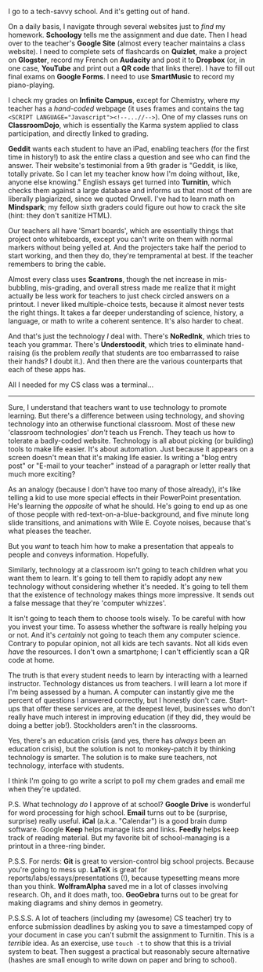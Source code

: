 I go to a tech-savvy school. And it's getting out of hand.

On a daily basis, I navigate through several websites just to *find* my
homework. **Schoology** tells me the assignment and due date. Then I head over
to the teacher's **Google Site** (almost every teacher maintains a class
website). I need to complete sets of flashcards on **Quizlet**, make a project
on **Glogster**, record my French on **Audacity** and post it to **Dropbox**
(or, in one case, **YouTube** and print out a **QR code** that links there). I
have to fill out final exams on **Google Forms**. I need to use **SmartMusic**
to record my piano-playing.

I check my grades on **Infinite Campus**, except for Chemistry, where my
teacher has a *hand-coded* webpage (it uses frames and contains the tag
`<SCRIPT LANGUAGE="Javascript"><!--...//-->`). One of my classes runs on
**ClassroomDojo**, which is essentially the Karma system applied to class
participation, and directly linked to grading.

**Geddit** wants each student to have an iPad, enabling teachers (for the first
time in history!) to ask the entire class a question and see who can find the
answer. Their website's testimonial from a 9th grader is "Geddit, is like,
totally private. So I can let my teacher know how I'm doing without, like,
anyone else knowing." English essays get turned into **Turnitin**, which checks
them against a large database and informs us that most of them are liberally
plagiarized, since we quoted Orwell. I've had to learn math on **Mindspark**;
my fellow sixth graders could figure out how to crack the site (hint: they
don't sanitize HTML).

Our teachers all have 'Smart boards', which are essentially things that project
onto whiteboards, except you can't write on them with normal markers without
being yelled at. And the projecters take half the period to start working, and
then they do, they're tempramental at best. If the teacher remembers to bring
the cable.

Almost every class uses **Scantrons**, though the net increase in mis-bubbling,
mis-grading, and overall stress made me realize that it might actually be less
work for teachers to just check circled answers on a printout. I never liked
multiple-choice tests, because it almost never tests the right things. It takes
a far deeper understanding of science, history, a language, or math to write a
coherent sentence. It's also harder to cheat.

And that's just the technology *I* deal with. There's **NoRedInk**, which tries
to teach you grammar. There's **Understoodit**, which tries to eliminate
hand-raising (is the problem *really* that students are too embarrassed to
raise their hands? I doubt it.). And then there are the various counterparts
that each of these apps has.

All I needed for my CS class was a terminal...

---

Sure, I understand that teachers want to use technology to promote learning.
But there's a difference between using technology, and shoving technology into
an otherwise functional classroom. Most of these new 'classroom technologies'
*don't* teach us French. They teach us how to tolerate a badly-coded website.
Technology is all about picking (or building) tools to make life easier. It's
about automation. Just because it appears on a screen doesn't mean that it's
making life easier. Is writing a "blog entry post" or "E-mail to your teacher"
instead of a paragraph or letter really that much more exciting?

As an analogy (because I don't have too many of those already), it's like
telling a kid to use more special effects in their PowerPoint presentation.
He's learning the *opposite* of what he should. He's going to end up as one of
those people with red-text-on-a-blue-background, and five minute long slide
transitions, and animations with Wile E. Coyote noises, because that's what
pleases the teacher.

But you *want* to teach him how to make a presentation that appeals to people
and conveys information. Hopefully.

Similarly, technology at a classroom isn't going to teach children what you
want them to learn. It's going to tell them to rapidly adopt any new technology
without considering whether it's needed. It's going to tell them that the
existence of technology makes things more impressive. It sends out a false
message that they're 'computer whizzes'.

It isn't going to teach them to choose tools wisely. To be careful with how you
invest your time. To assess whether the software is really helping you or not.
And it's *certainly* not going to teach them any computer science. Contrary to
popular opinion, not all kids are tech savants. Not all kids even *have* the
resources. I don't own a smartphone; I can't efficiently scan a QR code at
home.

The truth is that every student needs to learn by interacting with a learned
instructor. Technology distances us from teachers. I will learn a lot more if
I'm being assessed by a human. A computer can instantly give me the percent of
questions I answered correctly, but I honestly don't care. Start-ups that offer
these services are, at the deepest level, businesses who don't really have much
interest in improving education (if they did, they would be doing a better
job!). Stockholders aren't in the classrooms.

Yes, there's an education crisis (and yes, there has *always* been an education
crisis), but the solution is not to monkey-patch it by thinking technology is
smarter. The solution is to make sure teachers, not technology, interface with
students.

I think I'm going to go write a script to poll my chem grades and email me when
they're updated.

P.S. What technology *do* I approve of at school? **Google Drive** is wonderful
for word processing for high school. **Email** turns out to be (surprise,
surprise) really useful. **iCal** (a.k.a. "Calendar") is a good brain dump
software. Google **Keep** helps manage lists and links. **Feedly** helps keep
track of reading material. But my favorite bit of school-managing is a printout
in a three-ring binder.

P.S.S. For nerds: **Git** is great to version-control big school projects.
Because you're going to mess up. **LaTeX** is great for
reports/labs/essays/presentations (!), because typesetting means more than you
think. **WolframAlpha** saved me in a lot of classes involving research. Oh,
and it does math, too. **GeoGebra** turns out to be great for making diagrams
and shiny demos in geometry.

P.S.S.S. A lot of teachers (including my (awesome) CS teacher) try to enforce
submission deadlines by asking you to save a timestamped copy of your document
in case you can't submit the assignment to Turnitin. This is a *terrible* idea.
As an exercise, use `touch -t` to show that this is a trivial system to beat.
Then suggest a practical but reasonably secure alternative (hashes are small
enough to write down on paper and bring to school).
